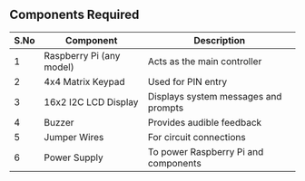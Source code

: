 ## Components Required

| S.No | Component                | Description                              |
|------|--------------------------|------------------------------------------|
| 1    | Raspberry Pi (any model) | Acts as the main controller              |
| 2    | 4x4 Matrix Keypad        | Used for PIN entry                       |
| 3    | 16x2 I2C LCD Display     | Displays system messages and prompts     |
| 4    | Buzzer                   | Provides audible feedback                |
| 5    | Jumper Wires             | For circuit connections                  |
| 6    | Power Supply             | To power Raspberry Pi and components     |


